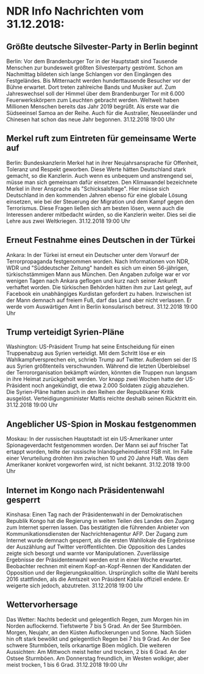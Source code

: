 # NDR Info Nachrichten vom 31.12.2018:


## Größte deutsche Silvester-Party in Berlin beginnt
Berlin: Vor dem Brandenburger Tor in der Hauptstadt sind Tausende Menschen zur bundesweit größten Silvesterparty geströmt. Schon am Nachmittag bildeten sich lange Schlangen vor den Eingängen des Festgeländes. Bis Mitternacht werden hunderttausende Besucher vor der Bühne erwartet. Dort treten zahlreiche Bands und Musiker auf. Zum Jahreswechsel soll der Himmel über dem Brandenburger Tor mit 6.000 Feuerwerkskörpern zum Leuchten gebracht werden. Weltweit haben Millionen Menschen bereits das Jahr 2019 begrüßt. Als erste war die Südseeinsel Samoa an der Reihe. Auch für die Australier, Neuseeländer und Chinesen hat schon das neue Jahr begonnen. 31.12.2018 19:00 Uhr 

## Merkel ruft zum Eintreten für gemeinsame Werte auf
Berlin: Bundeskanzlerin Merkel hat in ihrer Neujahrsansprache für Offenheit, Toleranz und Respekt geworben. Diese Werte hätten Deutschland stark gemacht, so die Kanzlerin. Auch wenn es unbequem und anstrengend sei, müsse man sich gemeinsam dafür einsetzen. Den Klimawandel bezeichnete Merkel in ihrer Ansprache als "Schicksalsfrage". Hier müsse sich Deutschland in den kommenden Jahren ebenso für eine globale Lösung einsetzen, wie bei der Steuerung der Migration und dem Kampf gegen den Terrorismus. Diese Fragen ließen sich am besten lösen, wenn auch die Interessen anderer mitbedacht würden, so die Kanzlerin weiter. Dies sei die Lehre aus zwei Weltkriegen. 31.12.2018 19:00 Uhr 

## Erneut Festnahme eines Deutschen in der Türkei
Ankara: In der Türkei ist erneut ein Deutscher unter dem Vorwurf der Terrorpropaganda festgenommen worden. Nach Informationen von NDR, WDR und "Süddeutscher Zeitung" handelt es sich um einen 56-jährigen, türkischstämmigen Mann aus München. Den Angaben zufolge war er vor wenigen Tagen nach Ankara geflogen und kurz nach seiner Ankunft verhaftet worden. Die türkischen Behörden hätten ihm zur Last gelegt, auf Facebook ein unabhängiges Kurdistan gefordert zu haben. Inzwischen ist der Mann demnach auf freiem Fuß, darf das Land aber nicht verlassen. Er werde vom Auswärtigen Amt in Berlin konsularisch betreut. 31.12.2018 19:00 Uhr 

## Trump verteidigt Syrien-Pläne
Washington: US-Präsident Trump hat seine Entscheidung für einen Truppenabzug aus Syrien verteidigt. Mit dem Schritt löse er ein Wahlkampfversprechen ein, schrieb Trump auf Twitter. Außerdem sei der IS aus Syrien größtenteils verschwunden. Während die letzten Überbleibsel der Terrororganisation bekämpft würden, könnten die Truppen nun langsam in ihre Heimat zurückgeholt werden. Vor knapp zwei Wochen hatte der US-Präsident noch angekündigt, die etwa 2.000 Soldaten zügig abzuziehen. Die Syrien-Pläne hatten auch in den Reihen der Republikaner Kritik ausgelöst. Verteidigungsminister Mattis reichte deshalb seinen Rücktritt ein. 31.12.2018 19:00 Uhr 

## Angeblicher US-Spion in Moskau festgenommen
Moskau: In der russischen Hauptstadt ist ein US-Amerikaner unter Spionageverdacht festgenommen worden. Der Mann sei auf frischer Tat ertappt worden, teilte der russische Inlandsgeheimdienst FSB mit. Im Falle einer Verurteilung drohten ihm zwischen 10 und 20 Jahre Haft. Was dem Amerikaner konkret vorgeworfen wird, ist nicht bekannt. 31.12.2018 19:00 Uhr 

## Internet im Kongo nach Präsidentenwahl gesperrt
Kinshasa: Einen Tag nach der Präsidentenwahl in der Demokratischen Republik Kongo hat die Regierung in weiten Teilen des Landes den Zugang zum Internet sperren lassen. Das bestätigten die führenden Anbieter von Kommunikationsdiensten der Nachrichtenagentur AFP. Der Zugang zum Internet wurde demnach gesperrt, als die ersten Wahllokale die Ergebnisse der Auszählung auf Twitter veröffentlichten. Die Opposition des Landes zeigte sich besorgt und warnte vor Manipulationen. Zuverlässige Ergebnisse der Präsidentenwahl werden erst in einer Woche erwartet. Beobachter rechnen mit einem Kopf-an-Kopf-Rennen der Kandidaten der Opposition und der Regierungskoalition. Ursprünglich sollte die Wahl bereits 2016 stattfinden, als die Amtszeit von Präsident Kabila offiziell endete. Er weigerte sich jedoch, abzutreten. 31.12.2018 19:00 Uhr 

## Wettervorhersage
Das Wetter:
Nachts bedeckt und gelegentlich Regen, zum Morgen hin im Norden auflockernd. Tiefstwerte 7 bis 5 Grad. An der See Sturmböen. Morgen, Neujahr, an den Küsten Auflockerungen und Sonne. Nach Süden hin oft stark bewölkt und gelegentlich Regen bei 7 bis 9 Grad. An der See schwere Sturmböen, teils orkanartige Böen möglich. Die weiteren Aussichten: Am Mittwoch meist heiter und trocken, 2 bis 6 Grad. An der Ostsee Sturmböen. Am Donnerstag freundlich, im Westen wolkiger, aber meist trocken, 1 bis 6 Grad. 31.12.2018 19:00 Uhr 
